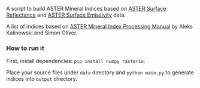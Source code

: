 A script to build ASTER Mineral Indices based on [ASTER Surface Reflectance](https://lpdaac.usgs.gov/products/ast_07xtv003/) and [ASTER Surface Emissivity](https://lpdaac.usgs.gov/products/ast_05v003/) data.

A list of indices based on [ASTER Mineral Index Processing Manual](https://data.gov.au/dataset/ds-ga-a05f7892-da28-7506-e044-00144fdd4fa6) by Aleks Kalinowski and Simon Oliver.

### How to run it

First, install dependencies: `pip install numpy rasterio`.

Place your source files under `data` directory and `python main.py` to generate indices into `output` directory.

